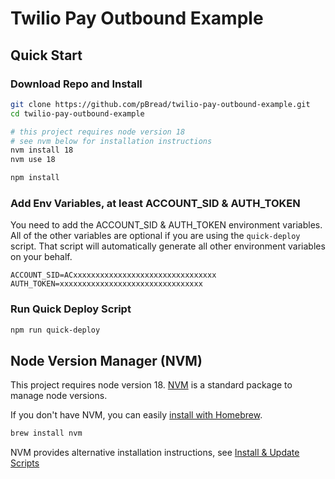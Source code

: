 # Twilio Pay Outbound Example

## Quick Start

### Download Repo and Install

```bash
git clone https://github.com/pBread/twilio-pay-outbound-example.git
cd twilio-pay-outbound-example

# this project requires node version 18
# see nvm below for installation instructions
nvm install 18
nvm use 18

npm install
```

### Add Env Variables, at least ACCOUNT_SID & AUTH_TOKEN

You need to add the ACCOUNT_SID & AUTH_TOKEN environment variables. All of the other variables are optional if you are using the `quick-deploy` script. That script will automatically generate all other environment variables on your behalf.

```.env
ACCOUNT_SID=ACxxxxxxxxxxxxxxxxxxxxxxxxxxxxxxxx
AUTH_TOKEN=xxxxxxxxxxxxxxxxxxxxxxxxxxxxxxxx
```

### Run Quick Deploy Script

```bash
npm run quick-deploy
```

## Node Version Manager (NVM)

This project requires node version 18. [NVM](https://github.com/nvm-sh/nvm) is a standard package to manage node versions.

If you don't have NVM, you can easily [install with Homebrew](https://formulae.brew.sh/formula/nvm).

```bash
brew install nvm
```

NVM provides alternative installation instructions, see [Install & Update Scripts](https://github.com/nvm-sh/nvm?tab=readme-ov-file#installing-and-updating)
